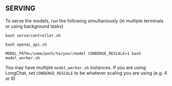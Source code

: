 ## SERVING

To serve the models, run the following simultaniously (in multiple terminals or using background tasks)


```
bash serve/controller.sh
```

```
bash openai_api.sh
```

```
MODEL_PATH=/some/path/to/your/model CONDENSE_RESCALE=1 bash model_worker.sh 
```

You may have multiple `model_worker.sh` instances. If you are using LongChat, set `CONDENSE_RESCALE` to be whatever scaling you are using (e.g. 4 or 8)
